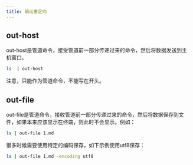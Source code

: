 ```yaml
---
title: 输出重定向
---
```

## out-host

out-host是管道命令，接受管道前一部分传递过来的命令，然后将数据发送到主机窗口。
```sh
ls  | out-host
```

注意，只能作为管道命令，不能写在开头。

## out-file

out-file是管道命令，接收管道前一部分传递过来的命令，然后将数据保存到文件，如果本来应该显示在终端，则此时不会显示。例如：

```sh
ls | out-file 1.md
```

很多时候需要使用特定的编码保存，如下示例使用utf8保存：

```sh
ls | out-file 1.md -encoding utf8
```
